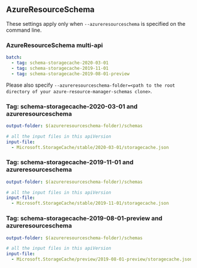## AzureResourceSchema

These settings apply only when `--azureresourceschema` is specified on the command line.

### AzureResourceSchema multi-api

``` yaml $(azureresourceschema) && $(multiapi)
batch:
  - tag: schema-storagecache-2020-03-01
  - tag: schema-storagecache-2019-11-01
  - tag: schema-storagecache-2019-08-01-preview

```

Please also specify `--azureresourceschema-folder=<path to the root directory of your azure-resource-manager-schemas clone>`.

### Tag: schema-storagecache-2020-03-01 and azureresourceschema

``` yaml $(tag) == 'schema-storagecache-2020-03-01' && $(azureresourceschema)
output-folder: $(azureresourceschema-folder)/schemas

# all the input files in this apiVersion
input-file:
  - Microsoft.StorageCache/stable/2020-03-01/storagecache.json

```

### Tag: schema-storagecache-2019-11-01 and azureresourceschema

``` yaml $(tag) == 'schema-storagecache-2019-11-01' && $(azureresourceschema)
output-folder: $(azureresourceschema-folder)/schemas

# all the input files in this apiVersion
input-file:
  - Microsoft.StorageCache/stable/2019-11-01/storagecache.json

```

### Tag: schema-storagecache-2019-08-01-preview and azureresourceschema

``` yaml $(tag) == 'schema-storagecache-2019-08-01-preview' && $(azureresourceschema)
output-folder: $(azureresourceschema-folder)/schemas

# all the input files in this apiVersion
input-file:
  - Microsoft.StorageCache/preview/2019-08-01-preview/storagecache.json

```
